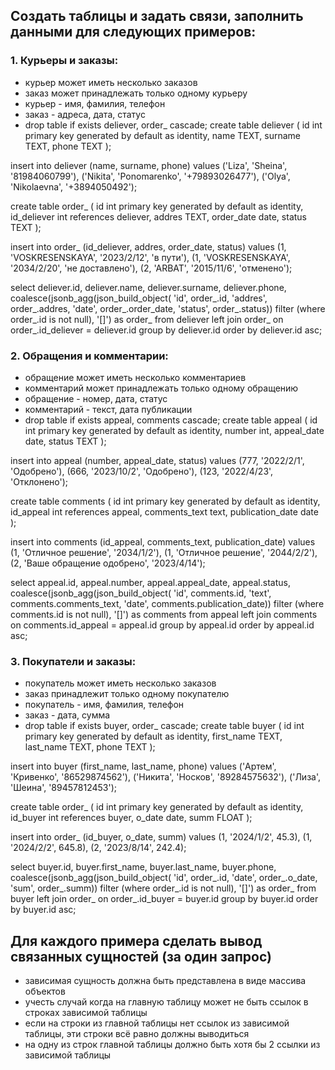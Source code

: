 ## Создать таблицы и задать связи, заполнить данными для следующих примеров:

### 1. Курьеры и заказы:
- курьер может иметь несколько заказов
- заказ может принадлежать только одному курьеру
- курьер - имя, фамилия, телефон
- заказ - адреса, дата, статус
- drop table if exists deliever, order_ cascade;
create table deliever
(
 id int primary key generated by default as identity,
 name TEXT,
 surname TEXT,
 phone TEXT
);

insert into deliever (name, surname, phone)
values
 ('Liza', 'Sheina', '81984060799'),
 ('Nikita', 'Ponomarenko', '+79893026477'),
 ('Olya', 'Nikolaevna', '+3894050492');

create table order_
(
 id int primary key generated by default as identity,
 id_deliever int references deliever,
 addres TEXT,
 order_date date,
 status TEXT
);

insert into order_ (id_deliever, addres, order_date, status)
values
 (1, 'VOSKRESENSKAYA', '2023/2/12', 'в пути'),
 (1, 'VOSKRESENSKAYA', '2034/2/20', 'не доставлено'),
 (2, 'ARBAT', '2015/11/6', 'отменено');
 

select
  deliever.id,
  deliever.name,
  deliever.surname,
  deliever.phone,
  coalesce(jsonb_agg(json_build_object(
 'id', order_.id, 'addres', order_.addres, 'date', order_.order_date, 'status', order_.status))
 filter (where order_.id is not null), '[]') as order_
from deliever
left join order_
 on order_.id_deliever = deliever.id
group by deliever.id
order by deliever.id asc;


### 2. Обращения и комментарии:
- обращение может иметь несколько комментариев
- комментарий может принадлежать только одному обращению
- обращение - номер, дата, статус
- комментарий - текст, дата публикации
- drop table if exists appeal, сomments cascade;
create table appeal
(
 id int primary key generated by default as identity,
 number int,
 appeal_date date,
 status TEXT
);

insert into appeal (number, appeal_date, status)
values
 (777, '2022/2/1', 'Одобрено'),
 (666, '2023/10/2', 'Одобрено'),
 (123, '2022/4/23', 'Отклонено');

create table сomments
(
 id int primary key generated by default as identity,
 id_appeal int references appeal,
 comments_text text,
 publication_date date
);

insert into сomments (id_appeal, comments_text, publication_date)
values
 (1, 'Отличное решение', '2034/1/2'),
 (1, 'Отличное решение', '2044/2/2'),
 (2, 'Ваше обращение одобрено', '2023/4/14');
 

select
  appeal.id,
  appeal.number,
  appeal.appeal_date,
  appeal.status,
  coalesce(jsonb_agg(json_build_object(
 'id', сomments.id, 'text', сomments.comments_text, 'date', сomments.publication_date))
 filter (where сomments.id is not null), '[]') as сomments
from appeal
left join сomments
 on сomments.id_appeal = appeal.id
group by appeal.id
order by appeal.id asc;

### 3. Покупатели и заказы:
 - покупатель может иметь несколько заказов
 - заказ принадлежит только одному покупателю
 - покупатель - имя, фамилия, телефон
 - заказ - дата, сумма
 - drop table if exists buyer, order_ cascade;
create table buyer
(
 id int primary key generated by default as identity,
 first_name TEXT,
 last_name TEXT,
 phone TEXT
);

insert into buyer (first_name, last_name, phone)
values
 ('Артем', 'Кривенко', '86529874562'),
 ('Никита', 'Носков', '89284575632'),
 ('Лиза', 'Шеина', '89457812453');

create table order_
(
 id int primary key generated by default as identity,
 id_buyer int references buyer,
 o_date date,
       summ FLOAT
);

insert into order_ (id_buyer, o_date, summ)
values
 (1, '2024/1/2', 45.3),
 (1, '2024/2/2', 645.8),
 (2, '2023/8/14', 242.4);
 

select
  buyer.id,
  buyer.first_name,
  buyer.last_name,
  buyer.phone,
  coalesce(jsonb_agg(json_build_object(
 'id', order_.id, 'date', order_.o_date, 'sum', order_.summ))
 filter (where order_.id is not null), '[]') as order_
from buyer
left join order_
 on order_.id_buyer = buyer.id
group by buyer.id
order by buyer.id asc;

## Для каждого примера сделать вывод связанных сущностей (за один запрос)
- зависимая сущность должна быть представлена в виде массива объектов
- учесть случай когда на главную таблицу может не быть ссылок в строках зависимой таблицы
- если на строки из главной таблицы нет ссылок из зависимой таблицы, эти строки всё равно должны выводиться
- на одну из строк главной таблицы должно быть хотя бы 2 ссылки из зависимой таблицы
